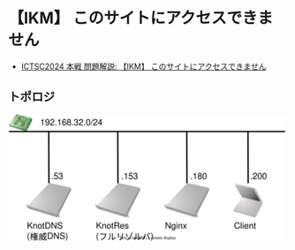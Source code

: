 # 【IKM】 このサイトにアクセスできません

- [ICTSC2024 本戦 問題解説: 【IKM】 このサイトにアクセスできません]()

## トポロジ

![topology](./docs/topology.drawio.svg)
